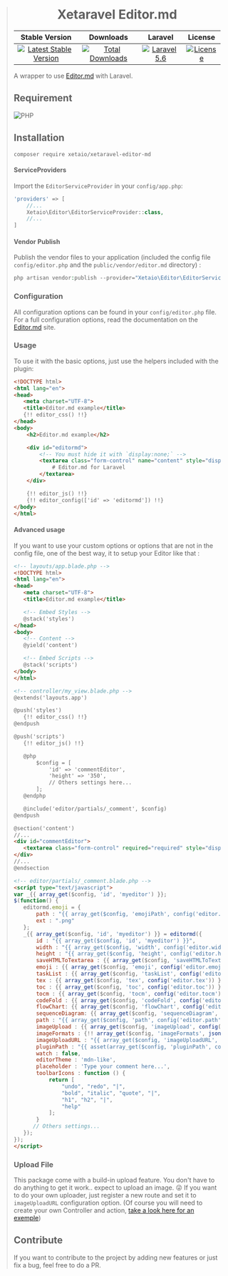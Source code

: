 > <h1 align="center">Xetaravel Editor.md</h1>
>
> |Stable Version|Downloads|Laravel|License|
> |:-------:|:------:|:-------:|:-------:|
> |[![Latest Stable Version](https://img.shields.io/packagist/v/XetaIO/Xetaravel-Editor-md.svg?style=flat-square)](https://packagist.org/packages/xetaio/xetaravel-editor-md)|[![Total Downloads](https://img.shields.io/packagist/dt/xetaio/xetaravel-editor-md.svg?style=flat-square)](https://packagist.org/packages/xetaio/xetaravel-editor-md)|[![Laravel 5.6](https://img.shields.io/badge/Laravel-5.6-f4645f.svg?style=flat-square)](http://laravel.com)|[![License](https://img.shields.io/badge/license-MIT-brightgreen.svg?style=flat-square)](https://github.com/XetaIO/Xetaravel-Editor-md/blob/master/LICENSE)|
>
> A wrapper to use [Editor.md](https://pandao.github.io/editor.md/) with Laravel.
>
> ## Requirement
> ![PHP](https://img.shields.io/badge/PHP->=7.1-brightgreen.svg?style=flat-square)
>
> ## Installation
>
> ```
> composer require xetaio/xetaravel-editor-md
> ```
>
> #### ServiceProviders
> Import the `EditorServiceProvider` in your `config/app.php`:
> ```php
> 'providers' => [
>     //...
>     Xetaio\Editor\EditorServiceProvider::class,
>     //...
> ]
> ```
>
> #### Vendor Publish
> Publish the vendor files to your application (included the config file `config/editor.php` and the `public/vendor/editor.md` directory) :
> ```php
> php artisan vendor:publish --provider="Xetaio\Editor\EditorServiceProvider"
> ```
>
> ### Configuration
> All configuration options can be found in your `config/editor.php` file. For a full configuration options, read the documentation on the [Editor.md](https://pandao.github.io/editor.md/) site.
>
> ### Usage
> To use it with the basic options, just use the helpers included with the plugin:
> ```html
> <!DOCTYPE html>
> <html lang="en">
> <head>
>    <meta charset="UTF-8">
>    <title>Editor.md example</title>
>    {!! editor_css() !!}
> </head>
> <body>
>     <h2>Editor.md example</h2>
>
>     <div id="editormd">
>         <!-- You must hide it with `display:none;` -->
>         <textarea class="form-control" name="content" style="display:none;">
>             # Editor.md for Laravel
>         </textarea>
>     </div>
>
>     {!! editor_js() !!}
>     {!! editor_config(['id' => 'editormd']) !!}
> </body>
> </html>
> ```
>
> #### Advanced usage
> If you want to use your custom options or options that are not in the config file, one of the best way, it to setup your Editor like that :
> ```html
> <!-- layouts/app.blade.php -->
> <!DOCTYPE html>
> <html lang="en">
> <head>
>    <meta charset="UTF-8">
>    <title>Editor.md example</title>
>
>    <!-- Embed Styles -->
>    @stack('styles')
> </head>
> <body>
>    <!-- Content -->
>    @yield('content')
>
>    <!-- Embed Scripts -->
>    @stack('scripts')
> </body>
> </html>
> ```
> ```html
> <!-- controller/my_view.blade.php -->
> @extends('layouts.app')
>
> @push('styles')
>    {!! editor_css() !!}
> @endpush
>
> @push('scripts')
>    {!! editor_js() !!}
>
>    @php
>        $config = [
>            'id' => 'commentEditor',
>            'height' => '350',
>            // Others settings here...
>        ];
>    @endphp
>
>    @include('editor/partials/_comment', $config)
> @endpush
>
> @section('content')
> //...
> <div id="commentEditor">
>    <textarea class="form-control" required="required" style="display:none;" name="content"></textarea>
> </div>
> //...
> @endsection
> ```
> ```html
> <!-- editor/partials/_comment.blade.php -->
> <script type="text/javascript">
> var _{{ array_get($config, 'id', 'myeditor') }};
> $(function() {
>    editormd.emoji = {
>        path : "{{ array_get($config, 'emojiPath', config('editor.emojiPath')) }}",
>        ext : ".png"
>    };
>    _{{ array_get($config, 'id', 'myeditor') }} = editormd({
>        id : "{{ array_get($config, 'id', 'myeditor') }}",
>        width : "{{ array_get($config, 'width', config('editor.width')) }}",
>        height : "{{ array_get($config, 'height', config('editor.height')) }}",
>        saveHTMLToTextarea : {{ array_get($config, 'saveHTMLToTextarea', config('editor.saveHTMLToTextarea')) }},
>        emoji : {{ array_get($config, 'emoji', config('editor.emoji')) }},
>        taskList : {{ array_get($config, 'taskList', config('editor.taskList')) }},
>        tex : {{ array_get($config, 'tex', config('editor.tex')) }},
>        toc : {{ array_get($config, 'toc', config('editor.toc')) }},
>        tocm : {{ array_get($config, 'tocm', config('editor.tocm')) }},
>        codeFold : {{ array_get($config, 'codeFold', config('editor.codeFold')) }},
>        flowChart: {{ array_get($config, 'flowChart', config('editor.flowChart')) }},
>        sequenceDiagram: {{ array_get($config, 'sequenceDiagram', config('editor.sequenceDiagram')) }},
>        path : "{{ array_get($config, 'path', config('editor.path')) }}",
>        imageUpload : {{ array_get($config, 'imageUpload', config('editor.imageUpload')) }},
>        imageFormats : {!! array_get($config, 'imageFormats', json_encode(config('editor.imageFormats'))) !!},
>        imageUploadURL : "{{ array_get($config, 'imageUploadURL', config('editor.imageUploadURL')) }}?_token={{ csrf_token() }}&from=xetaravel-editor-md",
>        pluginPath : "{{ asset(array_get($config, 'pluginPath', config('editor.pluginPath'))) }}/",
>        watch : false,
>        editorTheme : 'mdn-like',
>        placeholder : 'Type your comment here...',
>        toolbarIcons : function () {
>            return [
>                "undo", "redo", "|",
>                "bold", "italic", "quote", "|",
>                "h1", "h2", "|",
>                "help"
>            ];
>        }
>       // Others settings...
>    });
>});
></script>
>```
> ### Upload File
> This package come with a build-in upload feature. You don't have to do anything to get it work.. expect to upload an image. :stuck_out_tongue_winking_eye:
> If you want to do your own uploader, just register a new route and set it to `imageUploadURL` configuration option. (Of course you will need to create your own Controller and action, [take a look here for an exemple](https://github.com/XetaIO/Xetaravel-Editor-md/blob/master/src/Http/Controllers/MarkdownEditorController.php))
> ## Contribute
> If you want to contribute to the project by adding new features or just fix a bug, feel free to do a PR.
